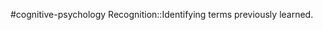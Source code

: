 #cognitive-psychology 
Recognition::Identifying terms previously learned.
<!--SR:!2024-04-07,1,230-->